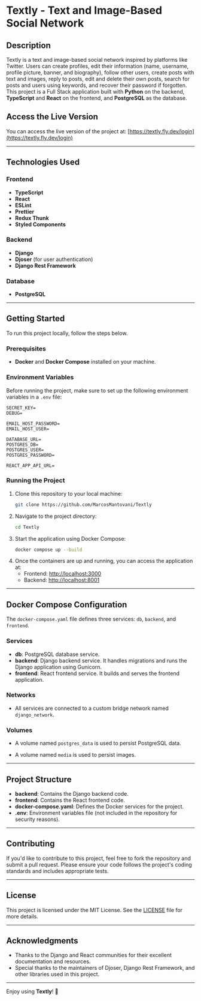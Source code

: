 # Textly - Text and Image-Based Social Network

## Description
Textly is a text and image-based social network inspired by platforms like Twitter. Users can create profiles, edit their information (name, username, profile picture, banner, and biography), follow other users, create posts with text and images, reply to posts, edit and delete their own posts, search for posts and users using keywords, and recover their password if forgotten. This project is a Full Stack application built with **Python** on the backend, **TypeScript** and **React** on the frontend, and **PostgreSQL** as the database.

## Access the Live Version
You can access the live version of the project at: [https://textly.fly.dev/login](https://textly.fly.dev/login)

---

## Technologies Used

### Frontend
- **TypeScript**
- **React**
- **ESLint**
- **Prettier**
- **Redux Thunk**
- **Styled Components**

### Backend
- **Django**
- **Djoser** (for user authentication)
- **Django Rest Framework**

### Database
- **PostgreSQL**

---

## Getting Started

To run this project locally, follow the steps below.

### Prerequisites
- **Docker** and **Docker Compose** installed on your machine.

### Environment Variables
Before running the project, make sure to set up the following environment variables in a `.env` file:

```plaintext
SECRET_KEY=
DEBUG=

EMAIL_HOST_PASSWORD=
EMAIL_HOST_USER=

DATABASE_URL=
POSTGRES_DB=
POSTGRES_USER=
POSTGRES_PASSWORD=

REACT_APP_API_URL=
```

### Running the Project
1. Clone this repository to your local machine:
   ```bash
   git clone https://github.com/MarcosMantovani/Textly
   ```
2. Navigate to the project directory:
   ```bash
   cd Textly
   ```
3. Start the application using Docker Compose:
   ```bash
   docker compose up --build
   ```
4. Once the containers are up and running, you can access the application at:
   - Frontend: [http://localhost:3000](http://localhost:3000)
   - Backend: [http://localhost:8001](http://localhost:8001)

---

## Docker Compose Configuration

The `docker-compose.yaml` file defines three services: `db`, `backend`, and `frontend`.

### Services
- **db**: PostgreSQL database service.
- **backend**: Django backend service. It handles migrations and runs the Django application using Gunicorn.
- **frontend**: React frontend service. It builds and serves the frontend application.

### Networks
- All services are connected to a custom bridge network named `django_network`.

### Volumes
- A volume named `postgres_data` is used to persist PostgreSQL data.

- A volume named `media` is used to persist images.

---

## Project Structure

- **backend**: Contains the Django backend code.
- **frontend**: Contains the React frontend code.
- **docker-compose.yaml**: Defines the Docker services for the project.
- **.env**: Environment variables file (not included in the repository for security reasons).

---

## Contributing
If you'd like to contribute to this project, feel free to fork the repository and submit a pull request. Please ensure your code follows the project's coding standards and includes appropriate tests.

---

## License
This project is licensed under the MIT License. See the [LICENSE](LICENSE) file for more details.

---

## Acknowledgments
- Thanks to the Django and React communities for their excellent documentation and resources.
- Special thanks to the maintainers of Djoser, Django Rest Framework, and other libraries used in this project.

---

Enjoy using **Textly**! 🚀